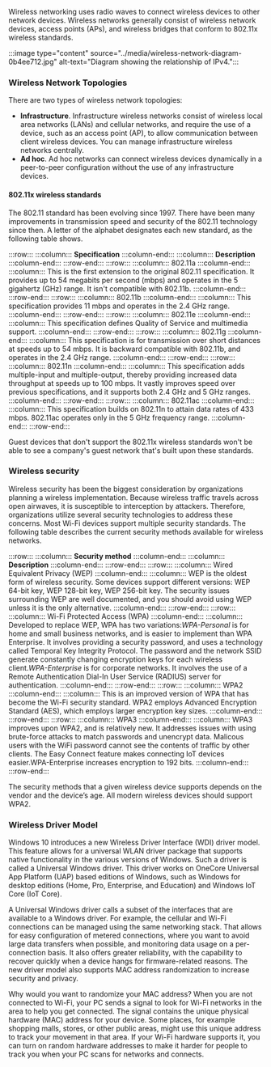 Wireless networking uses radio waves to connect wireless devices to other network devices. Wireless networks generally consist of wireless network devices, access points (APs), and wireless bridges that conform to 802.11x wireless standards.

:::image type="content" source="../media/wireless-network-diagram-0b4ee712.jpg" alt-text="Diagram showing the relationship of IPv4.":::


### Wireless Network Topologies

There are two types of wireless network topologies:

 -  **Infrastructure**. Infrastructure wireless networks consist of wireless local area networks (LANs) and cellular networks, and require the use of a device, such as an access point (AP), to allow communication between client wireless devices. You can manage infrastructure wireless networks centrally.
 -  **Ad hoc**. Ad hoc networks can connect wireless devices dynamically in a peer-to-peer configuration without the use of any infrastructure devices.

#### 802.11x wireless standards

The 802.11 standard has been evolving since 1997. There have been many improvements in transmission speed and security of the 802.11 technology since then. A letter of the alphabet designates each new standard, as the following table shows.

:::row:::
  :::column:::
    **Specification**
  :::column-end:::
  :::column:::
    **Description**
  :::column-end:::
:::row-end:::
:::row:::
  :::column:::
    802.11a
  :::column-end:::
  :::column:::
    This is the first extension to the original 802.11 specification. It provides up to 54 megabits per second (mbps) and operates in the 5 gigahertz (GHz) range. It isn't compatible with 802.11b.
  :::column-end:::
:::row-end:::
:::row:::
  :::column:::
    802.11b
  :::column-end:::
  :::column:::
    This specification provides 11 mbps and operates in the 2.4 GHz range.
  :::column-end:::
:::row-end:::
:::row:::
  :::column:::
    802.11e
  :::column-end:::
  :::column:::
    This specification defines Quality of Service and multimedia support.
  :::column-end:::
:::row-end:::
:::row:::
  :::column:::
    802.11g
  :::column-end:::
  :::column:::
    This specification is for transmission over short distances at speeds up to 54 mbps. It is backward compatible with 802.11b, and operates in the 2.4 GHz range.
  :::column-end:::
:::row-end:::
:::row:::
  :::column:::
    802.11n
  :::column-end:::
  :::column:::
    This specification adds multiple-input and multiple-output, thereby providing increased data throughput at speeds up to 100 mbps. It vastly improves speed over previous specifications, and it supports both 2.4 GHz and 5 GHz ranges.
  :::column-end:::
:::row-end:::
:::row:::
  :::column:::
    802.11ac
  :::column-end:::
  :::column:::
    This specification builds on 802.11n to attain data rates of 433 mbps. 802.11ac operates only in the 5 GHz frequency range.
  :::column-end:::
:::row-end:::


Guest devices that don't support the 802.11x wireless standards won't be able to see a company's guest network that's built upon these standards.

### Wireless security

Wireless security has been the biggest consideration by organizations planning a wireless implementation. Because wireless traffic travels across open airwaves, it is susceptible to interception by attackers. Therefore, organizations utilize several security technologies to address these concerns. Most Wi-Fi devices support multiple security standards. The following table describes the current security methods available for wireless networks.

:::row:::
  :::column:::
    **Security method**
  :::column-end:::
  :::column:::
    **Description**
  :::column-end:::
:::row-end:::
:::row:::
  :::column:::
    Wired Equivalent Privacy (WEP)
  :::column-end:::
  :::column:::
    WEP is the oldest form of wireless security. Some devices support different versions: WEP 64-bit key, WEP 128-bit key, WEP 256-bit key. The security issues surrounding WEP are well documented, and you should avoid using WEP unless it is the only alternative.
  :::column-end:::
:::row-end:::
:::row:::
  :::column:::
    Wi-Fi Protected Access (WPA)
  :::column-end:::
  :::column:::
    Developed to replace WEP, WPA has two variations:*WPA-Personal* is for home and small business networks, and is easier to implement than WPA Enterprise. It involves providing a security password, and uses a technology called Temporal Key Integrity Protocol. The password and the network SSID generate constantly changing encryption keys for each wireless client.*WPA-Enterprise* is for corporate networks. It involves the use of a Remote Authentication Dial-In User Service (RADIUS) server for authentication.
  :::column-end:::
:::row-end:::
:::row:::
  :::column:::
    WPA2
  :::column-end:::
  :::column:::
    This is an improved version of WPA that has become the Wi-Fi security standard. WPA2 employs Advanced Encryption Standard (AES), which employs larger encryption key sizes.
  :::column-end:::
:::row-end:::
:::row:::
  :::column:::
    WPA3
  :::column-end:::
  :::column:::
    WPA3 improves upon WPA2, and is relatively new. It addresses issues with using brute-force attacks to match passwords and unencrypt data. Malicous users with the WiFi password cannot see the contents of traffic by other clients. The Easy Connect feature makes connecting IoT devices easier.WPA-Enterprise increases encryption to 192 bits.
  :::column-end:::
:::row-end:::


The security methods that a given wireless device supports depends on the vendor and the device’s age. All modern wireless devices should support WPA2.

### Wireless Driver Model

Windows 10 introduces a new Wireless Driver Interface (WDI) driver model. This feature allows for a universal WLAN driver package that supports native functionality in the various versions of Windows. Such a driver is called a Universal Windows driver. This driver works on OneCore Universal App Platform (UAP) based editions of Windows, such as Windows for desktop editions (Home, Pro, Enterprise, and Education) and Windows IoT Core (IoT Core).

A Universal Windows driver calls a subset of the interfaces that are available to a Windows driver. For example, the cellular and Wi-Fi connections can be managed using the same networking stack. That allows for easy configuration of metered connections, where you want to avoid large data transfers when possible, and monitoring data usage on a per-connection basis. It also offers greater reliability, with the capability to recover quickly when a device hangs for firmware-related reasons. The new driver model also supports MAC address randomization to increase security and privacy.

Why would you want to randomize your MAC address? When you are not connected to Wi-Fi, your PC sends a signal to look for Wi-Fi networks in the area to help you get connected. The signal contains the unique physical hardware (MAC) address for your device. Some places, for example shopping malls, stores, or other public areas, might use this unique address to track your movement in that area. If your Wi-Fi hardware supports it, you can turn on random hardware addresses to make it harder for people to track you when your PC scans for networks and connects.
